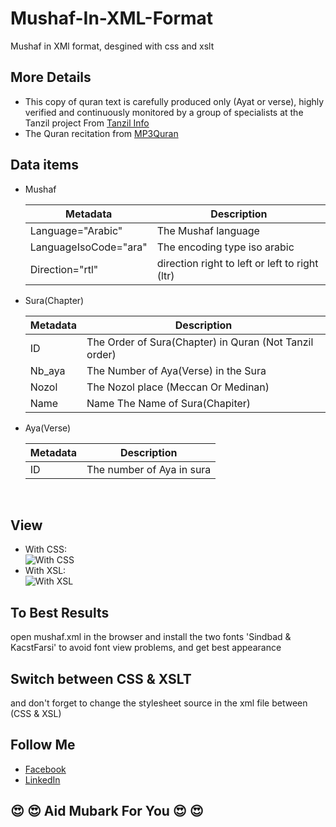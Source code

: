 # Mushaf-In-XML-Format
Mushaf in XMl format, desgined with css and xslt
## More Details
- This copy of quran text is carefully produced only (Ayat or verse), highly
verified and continuously monitored by a group of specialists at the Tanzil project From [Tanzil Info](http://tanzil.info)
- The Quran recitation from [MP3Quran](https://www.mp3quran.net/)
## Data items
* Mushaf

  | Metadata              | Description                                     |
  | --------------------- | ----------------------------------------------- |
  | Language="Arabic"     | The Mushaf language                             |
  | LanguageIsoCode="ara" | The encoding type iso arabic                    |
  | Direction="rtl"       | direction right to left or left to right (ltr)  |
  
* Sura(Chapter)

  | Metadata              | Description                                            |
  | --------------------- | ------------------------------------------------------ |
  | ID                    | The Order of Sura(Chapter) in Quran (Not Tanzil order) |
  | Nb_aya                | The Number of Aya(Verse) in the Sura                   |
  | Nozol                 | The Nozol place (Meccan Or Medinan)                    |
  | Name                  | Name The Name of Sura(Chapiter)                        |
  
   
   
   
  
* Aya(Verse)

  | Metadata              | Description                                     |
  | --------------------- | ----------------------------------------------- |
  | ID                    | The number of Aya in sura                       |
  </br>
 ## View </br>
- With CSS: <br/>
![With CSS](https://github.com/yassersaidi/Mushaf-XML-XSL-CSS-DTD/blob/master/Demo%20Pics/XML%20With%20CSS.png) <br/>
- With XSL: <br/>
![With XSL](https://github.com/yassersaidi/Mushaf-XML-XSL-CSS-DTD/blob/master/Demo%20Pics/XML%20With%20XSLT.png) <br/>

## To Best Results

open mushaf.xml in the browser and install the two fonts 'Sindbad & KacstFarsi' to avoid font view problems, and get best appearance

## Switch between CSS & XSLT

and don't forget to change the stylesheet source in the xml file between (CSS & XSL)

## Follow Me
- [Facebook](https://www.facebook.com/sohoper10) <br/>
- [LinkedIn](https://www.linkedin.com/in/yasser-saidi-229275197) <br/>

## :heart_eyes: :heart_eyes: Aid Mubark For You :heart_eyes: :heart_eyes:
